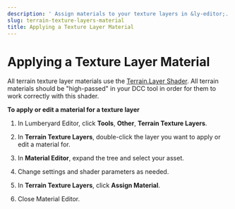 ```yaml
---
description: ' Assign materials to your texture layers in &ly-editor;. '
slug: terrain-texture-layers-material
title: Applying a Texture Layer Material
---
```

# Applying a Texture Layer Material<a name="terrain-texture-layers-material"></a>

All terrain texture layer materials use the [Terrain\.Layer Shader](/docs/userguide/shaders/terrain-layer.md)\. All terrain materials should be "high\-passed" in your DCC tool in order for them to work correctly with this shader\.

**To apply or edit a material for a texture layer**

1. In Lumberyard Editor, click **Tools**, **Other**, **Terrain Texture Layers**\.

1. In **Terrain Texture Layers**, double\-click the layer you want to apply or edit a material for\.

1. In **Material Editor**, expand the tree and select your asset\.

1. Change settings and shader parameters as needed\.

1. In **Terrain Texture Layers**, click **Assign Material**\.

1. Close Material Editor\.
